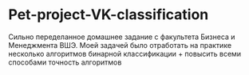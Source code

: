 # Pet-project-VK-classification
Сильно переделанное домашнее задание с факультета Бизнеса и Менеджмента ВШЭ. Моей задачей было отработать на практике несколько алгоритмов бинарной классификации + повысить всеми способами точность алгоритмов
